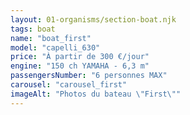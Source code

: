 ```yaml
---
layout: 01-organisms/section-boat.njk
tags: boat
name: "boat_first"
model: "capelli_630"
price: "À partir de 300 €/jour"
engine: "150 ch YAMAHA - 6,3 m"
passengersNumber: "6 personnes MAX"
carousel: "carousel_first"
imageAlt: "Photos du bateau \"First\""
---
```


